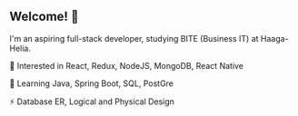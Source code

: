 ## Welcome! 👋

I'm an aspiring full-stack developer, studying BITE (Business IT) at Haaga-Helia.

🌱 Interested in React, Redux, NodeJS, MongoDB, React Native

🔭 Learning Java, Spring Boot, SQL, PostGre

⚡ Database ER, Logical and Physical Design


<!--
**andrey-krendzel/andrey-krendzel** is a ✨ _special_ ✨ repository because its `README.md` (this file) appears on your GitHub profile.

Here are some ideas to get you started:

- 🔭 I’m currently working on ...
- 🌱 I’m currently learning ...
- 👯 I’m looking to collaborate on ...
- 🤔 I’m looking for help with ...
- 💬 Ask me about ...
- 📫 How to reach me: ...
- 😄 Pronouns: ...
- ⚡ Fun fact: ...
-->
